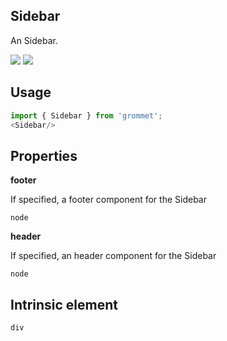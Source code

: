 ## Sidebar
An Sidebar.

[![](https://cdn-images-1.medium.com/fit/c/120/120/1*TD1P0HtIH9zF0UEH28zYtw.png)](https://storybook.grommet.io/?selectedKind=Sidebar&full=0&addons=0&stories=1&panelRight=0) [![](https://codesandbox.io/static/img/play-codesandbox.svg)](https://codesandbox.io/s/github/grommet/grommet-sandbox?initialpath=sidebar&module=%2Fsrc%2FSidebar.js)
## Usage

```javascript
import { Sidebar } from 'grommet';
<Sidebar/>
```

## Properties

**footer**

If specified, a footer component for the Sidebar

```
node
```

**header**

If specified, an header component for the Sidebar

```
node
```
  
## Intrinsic element

```
div
```